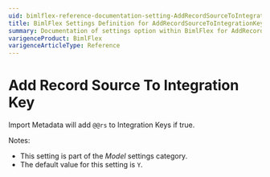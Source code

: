 ```yaml
---
uid: bimlflex-reference-documentation-setting-AddRecordSourceToIntegrationKey
title: BimlFlex Settings Definition for AddRecordSourceToIntegrationKey
summary: Documentation of settings option within BimlFlex for AddRecordSourceToIntegrationKey
varigenceProduct: BimlFlex
varigenceArticleType: Reference
---
```


# Add Record Source To Integration Key

Import Metadata will add `@@rs` to Integration Keys if true.

Notes:

* This setting is part of the *Model* settings category.
* The default value for this setting is `Y`.
